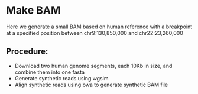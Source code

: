 # Make BAM

Here we generate a small BAM based on human reference with a breakpoint 
at a specified position between chr9:130,850,000 and chr22:23,260,000

## Procedure:
* Download two human genome segments, each 10Kb in size, and combine them into one fasta
* Generate synthetic reads using wgsim
* Align synthetic reads using bwa to generate synthetic BAM file

